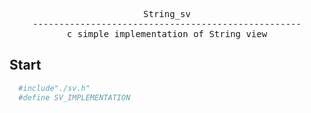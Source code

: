 <div align="center">
<pre>
String_sv
---------------------------------------------------
c simple implementation of String_view
</pre>
</div>

## Start 

```sh
  #include"./sv.h"
  #define SV_IMPLEMENTATION
```
